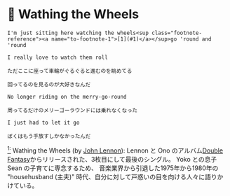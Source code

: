 # 🎠 Wathing the Wheels

```admonish success title=""
I'm just sitting here watching the wheels<sup class="footnote-reference"><a name="to-footnote-1">[1](#1)</a></sup>go 'round and 'round

I really love to watch them roll

ただここに座って車輪がぐるぐると進むのを眺めてる

回ってるのを見るのが大好きなんだ
```

```admonish success title=""
No longer riding on the merry-go-round

周ってるだけのメリーゴーラウンドには乗れなくなった
```

```admonish success
I just had to let it go

ぼくはもう手放すしかなかったんだ
```
<div class="footnote-definition" id=1>

[<sup>1:</sup>](#to-footnote-1) Wathing the Wheels (by [John Lennon](https://en.m.wikipedia.org/wiki/John_Lennon)):
Lennon と Ono のアルバム[Double Fantasy](https://en.m.wikipedia.org/wiki/Double_Fantasy)からリリースされた、3枚目にして最後のシングル。
Yoko との息子 Sean の子育てに専念するため、
音楽業界から引退した1975年から1980年の "househusband (主夫)" 時代、自分に対して戸惑いの目を向ける人々に語りかけている。
</div>